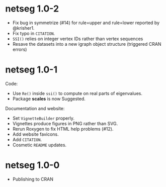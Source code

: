 # netseg 1.0-2

- Fix bug in symmetrize (#14) for rule=upper and rule=lower reported by @krisher1.
- Fix typo in `CITATION`.
- `SSI()` relies on integer vertex IDs rather than vertex sequences
- Resave the datasets into a new igraph object structure (triggered CRAN errors)


# netseg 1.0-1

Code:

- Use `Re()` inside `ssi()` to compute on real parts of eigenvalues.
- Package **scales** is now Suggested.

Documentation and website:

- Set `VignetteBuilder` properly.
- Vignettes produce figures in PNG rather than SVG.
- Rerun Roxygen to fix HTML help problems (#12).
- Add website favicons.
- Add `CITATION`.
- Cosmetic `README` updates.


# netseg 1.0-0

- Publishing to CRAN
